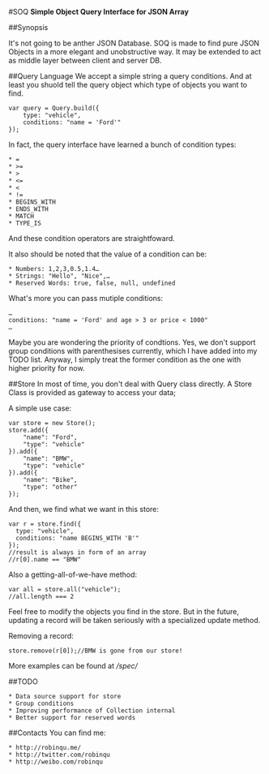 #SOQ
**Simple Object Query Interface for JSON Array**

##Synopsis

It's not going to be anther JSON Database. SOQ is made to find pure JSON Objects in a more elegant and unobstructive way. It may be extended to act as middle layer between client and server DB.

##Query Language
We accept a simple string a query conditions. And at least you shuold tell the query object which type of objects you want to find.

	var query = Query.build({
		type: "vehicle",
		conditions: "name = 'Ford'"
	});
	
In fact, the query interface have learned a bunch of condition types:

	* =
	* >=
	* >
	* <=
	* <
	* !=
	* BEGINS_WITH
	* ENDS_WITH
	* MATCH
	* TYPE_IS

And these condition operators are straightfoward.

It also should be noted that the value of a condition can be:

	* Numbers: 1,2,3,0.5,1.4…
	* Strings: "Hello", "Nice",…
	* Reserved Words: true, false, null, undefined
	
What's more you can pass mutiple conditions:

	…
	conditions: "name = 'Ford' and age > 3 or price < 1000"
	…
	
Maybe you are wondering the priority of condtions. Yes, we don't support group conditions with parenthesises currently, which I have added into my TODO list. Anyway, I simply treat the former condition as the one with higher priority for now.

##Store
In most of time, you don't deal with Query class directly. A Store Class is provided as gateway to access your data;

A simple use case:

	var store = new Store();
	store.add({
		"name": "Ford",
		"type": "vehicle"
	}).add({
		"name": "BMW",
		"type": "vehicle"
    }).add({
		"name": "Bike",
		"type": "other"
    });

And then, we find what we want in this store:

    var r = store.find({
      type: "vehicle",
      conditions: "name BEGINS_WITH 'B'"
    });
    //result is always in form of an array
    //r[0].name == "BMW"

Also a getting-all-of-we-have method:
	
	var all = store.all("vehicle");
	//all.length === 2

Feel free to modify the objects you find in the store. But in the future, updating a record will be taken seriously with a specialized update method.

Removing a record:
	
	store.remove(r[0]);//BMW is gone from our store!
	
More examples can be found at */spec/*
	
##TODO

	* Data source support for store
	* Group conditions
	* Improving performance of Collection internal
	* Better support for reserved words
	
##Contacts
You can find me:

	* http://robinqu.me/
	* http://twitter.com/robinqu
	* http://weibo.com/robinqu
	
